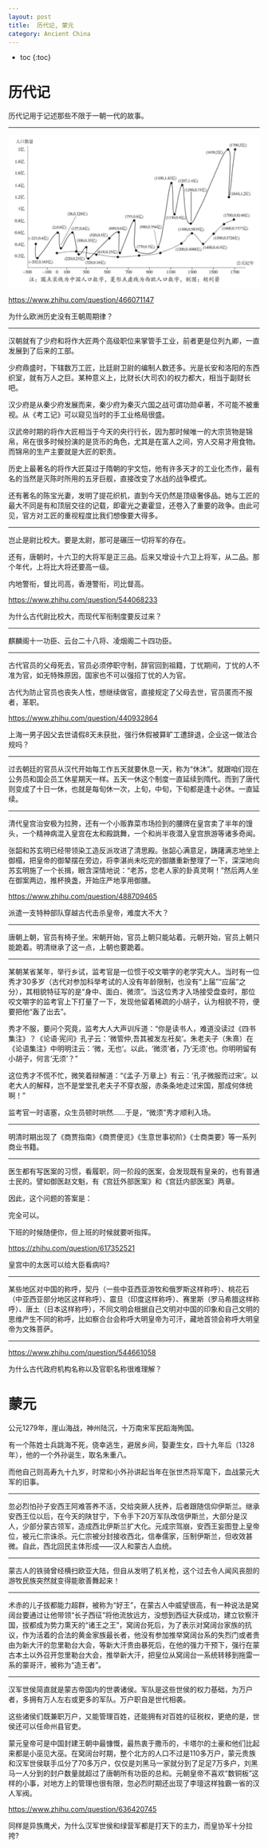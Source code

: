 ```yaml
---
layout: post
title:  历代记, 蒙元
category: Ancient China 
---
```


* toc
{:toc}

# 历代记

历代记用于记述那些不限于一朝一代的故事。

---

![](/images/img5/people.jpg)

https://www.zhihu.com/question/466071147

为什么欧洲历史没有王朝周期律？

---

汉朝就有了少府和将作大匠两个高级职位来掌管手工业，前者更是位列九卿，一直发展到了后来的工部。

少府鼎盛时，下辖数万工匠，比廷尉卫尉的编制人数还多。光是长安和洛阳的东西织室，就有万人之巨。某种意义上，比财长(大司农)的权力都大，相当于副财长吧。

汉少府是从秦少府发展而来，秦少府为秦灭六国之战可谓功勋卓著，不可能不被重视。从《考工记》可以窥见当时的手工业格局很盛。

汉武帝时期的将作大匠相当于今天的央行行长，因为那时候唯一的大宗货物是锦帛，帛在很多时候扮演的是货币的角色，尤其是在富人之间，穷人交易才用食物。而锦帛的生产主要就是大匠的职责。

历史上最著名的将作大匠莫过于隋朝的宇文恺，他有许多天才的工业化杰作，最有名的当然是灭陈时所用的五牙巨舰，直接改变了水战的战争模式。

还有著名的陈宝光妻，发明了提花织机，直到今天仍然是顶级奢侈品。她与工匠的最大不同是有和顶层交往的记载，即霍光之妻霍显，还卷入了重要的政争。由此可见，官方对工匠的重视程度比我们想像要大得多。

---

岂止是尉比校大。要是太尉，那可是碾压一切将军的存在。

还有，唐朝时，十六卫的大将军是正三品。后来又增设十六卫上将军，从二品。那个年代，上将比大将还要高一级。

内地警衔，督比司高，香港警衔，司比督高。

https://www.zhihu.com/question/544068233

为什么古代尉比校大，而现代军衔制度要反过来？

---

麒麟阁十一功臣、云台二十八将、凌烟阁二十四功臣。

---

古代官员的父母死去，官员必须停职守制，辞官回到祖籍，丁忧期间，丁忧的人不准为官，如无特殊原因，国家也不可以强招丁忧的人为官。

古代为防止官员也丧失人性，想继续做官，直接规定了父母去世，官员匿而不报者，革职。

https://www.zhihu.com/question/440932864

上海一男子因父去世请假8天未获批，强行休假被算旷工遭辞退，企业这一做法合规吗？

---

过去朝廷的官员从汉代开始每工作五天就要休息一天，称为“休沐”。就跟咱们现在公务员和国企员工休星期天一样。五天一休这个制度一直延续到隋代。而到了唐代则变成了十日一休，也就是每旬休一次，上旬，中旬，下旬都是逢十必休。一直延续。

---

清代皇宫治安极为拉胯，还有一个小贩靠菜市场捡到的腰牌在皇宫卖了半年的馒头，一个精神病混入皇宫在太和殿跳舞，一个和尚半夜潜入皇宫旅游等诸多奇闻。

张韶和苏玄明已经带领染工造反派攻进了清思殿。张韶心满意足，踌躇满志地坐上御榻，把皇帝的御辇摆在旁边，将李湛尚未吃完的御膳重新整理了一下，深深地向苏玄明施了一个长揖，眼含深情地说：“老苏，您老人家的卦真灵啊！”然后两人坐在御案两边，推杯换盏，开始庄严地享用御膳。

https://www.zhihu.com/question/488709465

派遣一支特种部队穿越古代击杀皇帝，难度大不大？

---

唐朝上朝，官员有椅子坐。宋朝开始，官员上朝只能站着。元朝开始，官员上朝只能跪着。明清继承了这一点，上朝也要跪着。

---

某朝某省某年，举行乡试，监考官是一位惯于咬文嚼字的老学究大人。当时有一位秀才30多岁（古代对参加科举考试的人没有年龄限制，也没有“上届”“应届”之分），其相貌特征写的是“身中、面白、微须”。当这位秀才入场接受盘查时，那位咬文嚼字的监考官上下打量了一下，发现他留着稀疏的小胡子，认为相貌不符，便要把他“轰了出去”。

秀才不服，要问个究竟，监考大人大声训斥道：“你是读书人，难道没读过《四书集注》？《论语·宪问》孔子云：‘微管仲,吾其被发左衽矣’。朱老夫子（朱熹）在《论语集注》中明明注云：‘微，无也’。以此，‘微须’者，乃‘无须’也。你明明留有小胡子，何言‘无须’？”

这位秀才不慌不忙，微笑着辩解道：“《孟子·万章上》有云：‘孔子微服而过宋’。以老大人的解释，岂不是堂堂孔老夫子不穿衣服，赤条条地走过宋国，那成何体统啊！”

监考官一时语塞，众生员顿时哄然……于是，“微须”秀才顺利入场。

---

明清时期出现了《商贾指南》《商贾便览》《生意世事初阶》《士商类要》等一系列商业书籍。

---

医生都有写医案的习惯，看履职，同一阶段的医案，会发现既有皇亲的，也有普通士民的。譬如御医赵文魁，有《宫廷外部医案》和《宫廷内部医案》两章。

因此，这个问题的答案是：

完全可以。

下班的时候随便你，但上班的时候就要听指挥。

https://zhihu.com/question/617352521

皇宫中的太医可以给大臣看病吗?

---

某些地区对中国的称呼，契丹（一些中亚西亚游牧和俄罗斯这样称呼）、桃花石（中亚西亚部分地区这样称呼）、震旦（印度这样称呼）、赛里斯（罗马希腊这样称呼）、唐土（日本这样称呼），不同文明会根据自己文明对中国的印象和自己文明的思维产生不同的称呼，比如察合台会称呼大明皇帝为可汗，藏地首领会称呼大明皇帝为文殊菩萨。

---

https://www.zhihu.com/question/544661058

为什么古代政府机构名称以及官职名称很难理解？

# 蒙元

公元1279年，崖山海战，神州陆沉，十万南宋军民蹈海殉国。

有一个陈姓士兵跳海不死，侥幸逃生，避居乡间，娶妻生女，四十九年后（1328年），他的一个外孙诞生，取名朱重八。

而他自己则高寿九十九岁，时常和小外孙讲起当年在张世杰将军麾下，血战蒙元大军的旧事。

---

忽必烈怕孙子安西王阿难答养不活，交给突厥人抚养，后者跟随信仰伊斯兰。继承安西王位以后，在今天的陕甘宁，下令手下20万军队改信伊斯兰，大部分是汉人，少部分蒙古领军，造成西北伊斯兰扩大化。元成宗驾崩，安西王妄图登上皇帝位，被元仁宗诛杀。元仁宗被分封接收西北，信奉儒家，压制伊斯兰，但收效甚微。自此，西北回民主体形成——汉人和蒙古人血统。

---

蒙古人的铁骑曾经横扫欧亚大陆，但自从发明了机关枪，这个过去令人闻风丧胆的游牧民族突然就变得能歌善舞起来！

---

术赤的儿子拔都能力超群，被称为“好王”，在蒙古人中威望很高，有一种说法是窝阔台要通过让他带领“长子西征”将他流放远方，没想到西征大获成功，建立钦察汗国，拔都成为势力熏天的“诸王之王”，窝阔台死后，为了表示对窝阔台家族的抗议，作为活着的合法的黄金家族最长者，他没有参加推举窝阔台系的失烈门或者贵由为新大汗的忽里勒台大会，等新大汗贵由暴死后，在他的强力干预下，强行在蒙古本土以外召开忽里勒台大会，推举新大汗，把皇位从窝阔台一系统转移到拖雷一系的蒙哥汗，被称为“造王者”。

---

汉军世侯简直就是蒙古帝国内的世袭诸侯。军队是这些世侯的权力基础，为万户者，多拥有万人左右或更多的军队。万户职自是世代相袭。

这些诸侯们既兼职万户，又能管理百姓，还能拥有对百姓的征税权，更绝的是，世侯还可以任命州县官吏。

蒙元皇帝可是中国封建王朝中最慷慨，最热衷于撒币的，卡塔尔的土豪和他们比起来都是小巫见大巫。在窝阔台时期，整个北方的人口不过是110多万户，蒙元贵族和汉军世侯联手瓜分了70多万户，仅仅是刘黑马一家就分到了足足7万多户，刘黑马一人分到的封户数量就超过了唐朝所有功臣的总和。元朝皇帝不喜欢“数铜板”这样的小事，对地方上的管理也很有限，忽必烈时期还出现了李璮这样独霸一省的汉人军阀。

https://www.zhihu.com/question/636420745

同样是异族鹰犬，为什么汉军世侯和绿营军都是打天下的主力，而皇协军十分拉挎?
